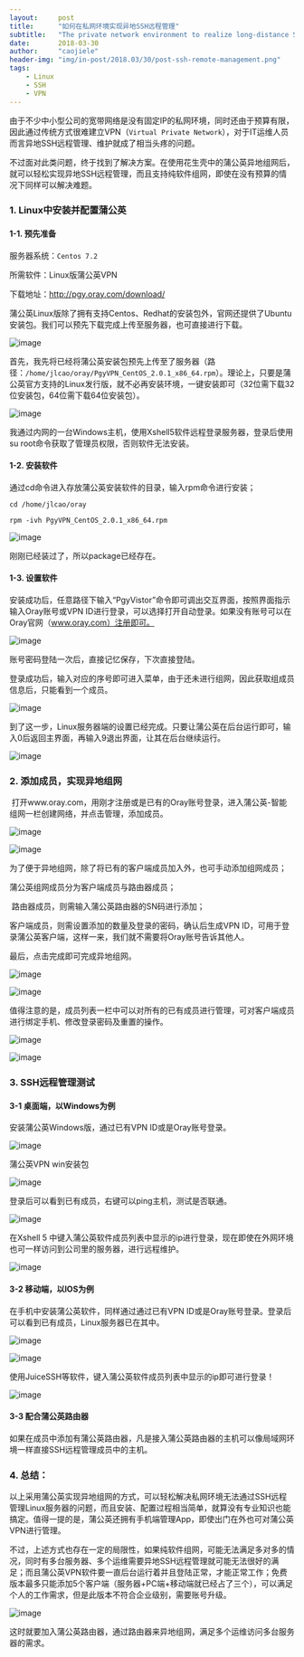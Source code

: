```yaml
---
layout:     post
title:      "如何在私网环境实现异地SSH远程管理"
subtitle:   "The private network environment to realize long-distance SSH remote management."
date:       2018-03-30
author:     "caojiele"
header-img: "img/in-post/2018.03/30/post-ssh-remote-management.png"
tags:
    - Linux
    - SSH
    - VPN
---
```


由于不少中小型公司的宽带网络是没有固定IP的私网环境，同时还由于预算有限，因此通过传统方式很难建立VPN（`Virtual Private Network`），对于IT运维人员而言异地SSH远程管理、维护就成了相当头疼的问题。 

不过面对此类问题，终于找到了解决方案。在使用花生壳中的蒲公英异地组网后，就可以轻松实现异地SSH远程管理，而且支持纯软件组网，即使在没有预算的情况下同样可以解决难题。

### 1. Linux中安装并配置蒲公英

#### 1-1. 预先准备

服务器系统：`Centos 7.2`

所需软件：Linux版蒲公英VPN

下载地址：http://pgy.oray.com/download/

蒲公英Linux版除了拥有支持Centos、Redhat的安装包外，官网还提供了Ubuntu安装包。我们可以预先下载完成上传至服务器，也可直接进行下载。

![image](http://upload-images.jianshu.io/upload_images/6039661-1098da0577d488e0?imageMogr2/auto-orient/strip%7CimageView2/2/w/1240)

首先，我先将已经将蒲公英安装包预先上传至了服务器（路径：`/home/jlcao/oray/PgyVPN_CentOS_2.0.1_x86_64.rpm`）。理论上，只要是蒲公英官方支持的Linux发行版，就不必再安装环境，一键安装即可（32位需下载32位安装包，64位需下载64位安装包）。

![image](http://upload-images.jianshu.io/upload_images/6039661-374b3705e200763f?imageMogr2/auto-orient/strip%7CimageView2/2/w/1240)

我通过内网的一台Windows主机，使用Xshell5软件远程登录服务器，登录后使用su root命令获取了管理员权限，否则软件无法安装。

#### 1-2. 安装软件

通过cd命令进入存放蒲公英安装软件的目录，输入rpm命令进行安装；

`cd /home/jlcao/oray`

`rpm -ivh PgyVPN_CentOS_2.0.1_x86_64.rpm`

![image](http://upload-images.jianshu.io/upload_images/6039661-dbf4f59b4637f888?imageMogr2/auto-orient/strip%7CimageView2/2/w/1240)

刚刚已经装过了，所以package已经存在。

#### 1-3. 设置软件

安装成功后，任意路径下输入“PgyVistor”命令即可调出交互界面，按照界面指示输入Oray账号或VPN ID进行登录，可以选择打开自动登录。如果没有账号可以在Oray官网（www.oray.com）注册即可。

![image](http://upload-images.jianshu.io/upload_images/6039661-3f399ee0c362ec22?imageMogr2/auto-orient/strip%7CimageView2/2/w/1240)

账号密码登陆一次后，直接记忆保存，下次直接登陆。

登录成功后，输入对应的序号即可进入菜单，由于还未进行组网，因此获取组成员信息后，只能看到一个成员。

![image](http://upload-images.jianshu.io/upload_images/6039661-7038a0dad7ee56c9?imageMogr2/auto-orient/strip%7CimageView2/2/w/1240)

到了这一步，Linux服务器端的设置已经完成。只要让蒲公英在后台运行即可，输入0后返回主界面，再输入9退出界面，让其在后台继续运行。

![image](http://upload-images.jianshu.io/upload_images/6039661-e34527a91fd81e91?imageMogr2/auto-orient/strip%7CimageView2/2/w/1240)

### 2. 添加成员，实现异地组网

 打开www.oray.com，用刚才注册或是已有的Oray账号登录，进入蒲公英-智能组网一栏创建网络，并点击管理，添加成员。

![image](http://upload-images.jianshu.io/upload_images/6039661-780db91d55fddd1b?imageMogr2/auto-orient/strip%7CimageView2/2/w/1240)

![image](http://upload-images.jianshu.io/upload_images/6039661-90294dbf2ba066b6?imageMogr2/auto-orient/strip%7CimageView2/2/w/1240)

为了便于异地组网，除了将已有的客户端成员加入外，也可手动添加组网成员；

蒲公英组网成员分为客户端成员与路由器成员；

 路由器成员，则需输入蒲公英路由器的SN码进行添加；

客户端成员，则需设置添加的数量及登录的密码，确认后生成VPN ID，可用于登录蒲公英客户端，这样一来，我们就不需要将Oray账号告诉其他人。

最后，点击完成即可完成异地组网。

![image](http://upload-images.jianshu.io/upload_images/6039661-90c7e6df92b09e1d?imageMogr2/auto-orient/strip%7CimageView2/2/w/1240)

![image](http://upload-images.jianshu.io/upload_images/6039661-699006ab6d630efc?imageMogr2/auto-orient/strip%7CimageView2/2/w/1240)

值得注意的是，成员列表一栏中可以对所有的已有成员进行管理，可对客户端成员进行绑定手机、修改登录密码及重置的操作。

![image](http://upload-images.jianshu.io/upload_images/6039661-b45ae2cc4daadc35?imageMogr2/auto-orient/strip%7CimageView2/2/w/1240)

![image](http://upload-images.jianshu.io/upload_images/6039661-51ba3875cfb4638f?imageMogr2/auto-orient/strip%7CimageView2/2/w/1240)

### 3. SSH远程管理测试

#### 3-1 桌面端，以Windows为例

安装蒲公英Windows版，通过已有VPN ID或是Oray账号登录。

![image](http://upload-images.jianshu.io/upload_images/6039661-9e8234e794cbd157?imageMogr2/auto-orient/strip%7CimageView2/2/w/1240)

蒲公英VPN win安装包

![image](http://upload-images.jianshu.io/upload_images/6039661-77c9a8abd1793746?imageMogr2/auto-orient/strip%7CimageView2/2/w/1240)

登录后可以看到已有成员，右键可以ping主机，测试是否联通。

![image](http://upload-images.jianshu.io/upload_images/6039661-26773b0f42f53041?imageMogr2/auto-orient/strip%7CimageView2/2/w/1240)

在Xshell 5 中键入蒲公英软件成员列表中显示的ip进行登录，现在即使在外网环境也可一样访问到公司里的服务器，进行远程维护。

![image](http://upload-images.jianshu.io/upload_images/6039661-5020b6b5dd1a73c9?imageMogr2/auto-orient/strip%7CimageView2/2/w/1240)

#### 3-2 移动端，以IOS为例

在手机中安装蒲公英软件，同样通过通过已有VPN ID或是Oray账号登录。登录后可以看到已有成员，Linux服务器已在其中。

![image](http://upload-images.jianshu.io/upload_images/6039661-1c099f7c939848ea?imageMogr2/auto-orient/strip%7CimageView2/2/w/1240)

![image](http://upload-images.jianshu.io/upload_images/6039661-28c00d80c3e1d5a1?imageMogr2/auto-orient/strip%7CimageView2/2/w/1240)

使用JuiceSSH等软件，键入蒲公英软件成员列表中显示的ip即可进行登录！

![image](http://upload-images.jianshu.io/upload_images/6039661-a78bcff2bd24a6df?imageMogr2/auto-orient/strip%7CimageView2/2/w/1240)

#### 3-3 配合蒲公英路由器

如果在成员中添加有蒲公英路由器，凡是接入蒲公英路由器的主机可以像局域网环境一样直接SSH远程管理成员中的主机。

### 4. 总结：

以上采用蒲公英实现异地组网的方式，可以轻松解决私网环境无法通过SSH远程管理Linux服务器的问题，而且安装、配置过程相当简单，就算没有专业知识也能搞定。值得一提的是，蒲公英还拥有手机端管理App，即使出门在外也可对蒲公英VPN进行管理。

不过，上述方式也存在一定的局限性，如果纯软件组网，可能无法满足多对多的情况，同时有多台服务器、多个运维需要异地SSH远程管理就可能无法很好的满足；而且蒲公英VPN软件要一直后台运行着并且登陆正常，才能正常工作；免费版本最多只能添加5个客户端（服务器+PC端+移动端就已经占了三个），可以满足个人的工作需求，但是此版本不符合企业级别，需要账号升级。

![image](http://upload-images.jianshu.io/upload_images/6039661-90df7c3ccc9439a7?imageMogr2/auto-orient/strip%7CimageView2/2/w/1240)

这时就要加入蒲公英路由器，通过路由器来异地组网，满足多个运维访问多台服务器的需求。
